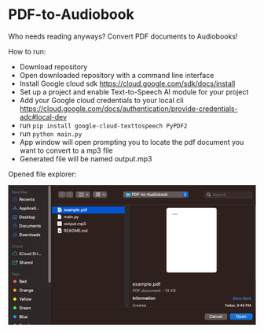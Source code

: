 # PDF-to-Audiobook

Who needs reading anyways? Convert PDF documents to Audiobooks!

How to run:

- Download repository
- Open downloaded repository with a command line interface
- Install Google cloud sdk https://cloud.google.com/sdk/docs/install
- Set up a project and enable Text-to-Speech AI module for your project
- Add your Google cloud credentials to your local cli https://cloud.google.com/docs/authentication/provide-credentials-adc#local-dev
- run `pip install google-cloud-texttospeech PyPDF2`
- run `python main.py`
- App window will open prompting you to locate the pdf document you want to convert to a mp3 file
- Generated file will be named output.mp3

Opened file explorer:

![alt text](https://github.com/J0K3Rn/PDF-to-Audiobook/blob/main/screenshots/file_explorer.png?raw=true) 
